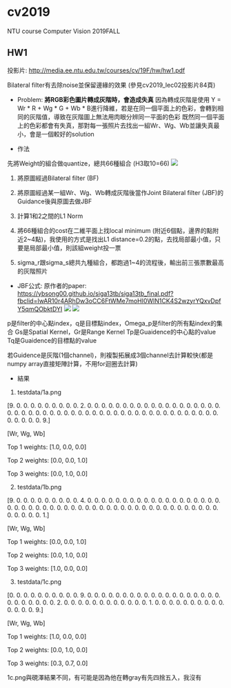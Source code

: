 # cv2019
NTU course Computer Vision 2019FALL

## HW1

投影片: http://media.ee.ntu.edu.tw/courses/cv/19F/hw/hw1.pdf

Bilateral filter有去除noise並保留邊緣的效果 (參見cv2019_lec02投影片84頁)

* Problem:
**將RGB彩色圖片轉成灰階時，會造成失真**
因為轉成灰階是使用 Y = Wr * R + Wg * G + Wb * B進行降維，若是在同一個平面上的色彩，會轉到相同的灰階值，導致在灰階圖上無法用肉眼分辨同一平面的色彩
既然同一個平面上的色彩都會有失真，那對每一張照片去找出一組Wr、Wg、Wb並讓失真最小，會是一個較好的solution
    
* 作法

先將Weight的組合做quantize，總共66種組合 (H3取10=66)
![](https://i.imgur.com/eozMLin.png)

1. 將原圖經過Bilateral filter (BF)

2. 將原圖經過某一組Wr、Wg、Wb轉成灰階後當作Joint Bilateral filter (JBF)的Guidance後與原圖去做JBF
3. 計算1和2之間的L1 Norm
4. 將66種組合的cost在二維平面上找local minimum (附近6個點，邊界的點附近2~4點)，我使用的方式是找出L1 distance=0.2的點，去找局部最小值，只要是局部最小值，則該組weight投一票
5. sigma_r跟sigma_s總共九種組合，都跑過1~4的流程後，輸出前三張票數最高的灰階照片


* JBF公式:
原作者的paper: https://ybsong00.github.io/siga13tb/siga13tb_final.pdf?fbclid=IwAR10r4ARhDw3oCC6FtWMe7moHI0WlN1CK4S2wzyrYQxvDpfY5qmQObktDYI
![](https://i.imgur.com/n8lgSgl.png)
![](https://i.imgur.com/6ZDGWA5.png)

p是filter的中心點index，q是目標點index，Omega_p是filter的所有點index的集合
Gs是Spatial Kernel，Gr是Range Kernel
Tp是Guaidence的中心點的value
Tq是Guaidence的目標點的value


若Guidence是灰階(1個channel)，則複製拓展成3個channel去計算較快(都是numpy array直接矩陣計算，不用for迴圈去計算)


* 結果

1. testdata/1a.png

[9. 0. 0. 0. 0. 0. 0. 0. 0. 0. 2. 0. 0. 0. 0. 0. 0. 0. 0. 0. 0. 0. 0. 0. 0. 0. 0. 0. 0. 0. 0. 0. 0. 0. 0. 0. 0. 0. 0. 0. 0. 0. 0. 0. 0. 0. 0. 0. 0. 0. 0. 0. 0. 0. 0. 0. 0. 0. 0. 0. 0. 0. 0. 0. 0. 9.]

[Wr, Wg, Wb]

Top 1 weights:  [1.0, 0.0, 0.0]

Top 2 weights:  [0.0, 0.0, 1.0]

Top 3 weights:  [0.0, 1.0, 0.0]



2. testdata/1b.png

[9. 0. 0. 0. 0. 0. 0. 0. 0. 0. 4. 0. 0. 0. 0. 0. 0. 0. 0. 0. 0. 0. 0. 0. 0. 0. 0. 0. 0. 0. 0. 0. 0. 0. 0. 0. 0. 0. 0. 0. 0. 0. 0. 0. 0. 0. 0. 0. 0. 0. 0. 0. 0. 0. 0. 0. 0. 0. 0. 0. 0. 0. 0. 0. 0. 1.]


[Wr, Wg, Wb]

Top 1 weights:  [0.0, 0.0, 1.0]

Top 2 weights:  [0.0, 1.0, 0.0]

Top 3 weights:  [1.0, 0.0, 0.0]



3. testdata/1c.png

[0. 0. 0. 0. 0. 0. 0. 0. 0. 0. 9. 0. 0. 0. 0. 0. 0. 0. 0. 0. 0. 0. 0. 0. 0. 0. 0. 0. 0. 0. 0. 0. 0. 0. 0. 0. 0. 2. 0. 0. 0. 0. 0. 0. 0. 0. 0. 0. 0. 0. 1. 0. 0. 0. 0. 0. 0. 0. 0. 0. 0. 0. 0. 0. 0. 9.]

[Wr, Wg, Wb]

Top 1 weights:  [1.0, 0.0, 0.0]

Top 2 weights:  [0.0, 1.0, 0.0]

Top 3 weights:  [0.3, 0.7, 0.0]

1c.png與硯澤結果不同，有可能是因為他在轉gray有先四捨五入，我沒有

